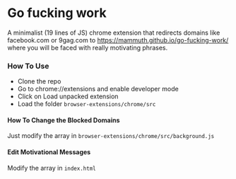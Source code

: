 # Go fucking work

A minimalist (19 lines of JS) chrome extension that redirects domains like facebook.com or 9gag.com to https://mammuth.github.io/go-fucking-work/ where you will be faced with really motivating phrases.

### How To Use
- Clone the repo
- Go to chrome://extensions and enable developer mode
- Click on Load unpacked extension
- Load the folder `browser-extensions/chrome/src`

#### How To Change the Blocked Domains
Just modify the array in `browser-extensions/chrome/src/background.js`

#### Edit Motivational Messages
Modify the array in `index.html`
